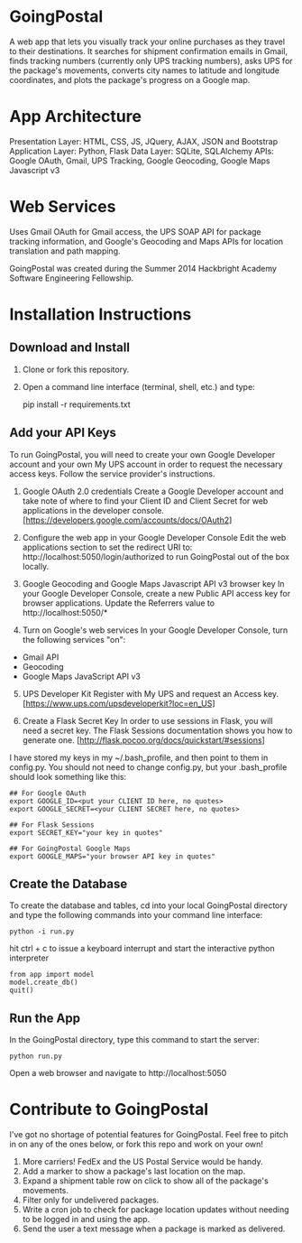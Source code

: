 GoingPostal
===========

A web app that lets you visually track your online purchases as they travel to 
their destinations.  It searches for shipment confirmation emails in Gmail, 
finds tracking numbers (currently only UPS tracking numbers), asks UPS for 
the package's movements, converts city names to latitude and longitude 
coordinates, and plots the package's progress on a Google map. 

# App Architecture
Presentation Layer:  HTML, CSS, JS, JQuery, AJAX, JSON and Bootstrap
Application Layer:  Python, Flask
Data Layer:  SQLite, SQLAlchemy
APIs:  Google OAuth, Gmail, UPS Tracking, Google Geocoding, Google Maps Javascript v3

# Web Services
Uses Gmail OAuth for Gmail access, the UPS SOAP API for package tracking 
information, and Google's Geocoding and Maps APIs for location translation 
and path mapping.

GoingPostal was created during the Summer 2014 Hackbright Academy Software 
Engineering Fellowship.

Installation Instructions
===========
## Download and Install
1.  Clone or fork this repository. 
2.  Open a command line interface (terminal, shell, etc.) and type: 

	pip install -r requirements.txt

## Add your API Keys
To run GoingPostal, you will need to create your own Google Developer account 
and your own My UPS account in order to request the necessary access keys. 
Follow the service provider's instructions. 

1.  Google OAuth 2.0 credentials
   Create a Google Developer account and take note of where to find your Client ID
   and Client Secret for web applications in the developer console.
   [https://developers.google.com/accounts/docs/OAuth2]

2.  Configure the web app in your Google Developer Console
   Edit the web applications section to set the redirect URI to:
	http://localhost:5050/login/authorized
   to run GoingPostal out of the box locally.

3.  Google Geocoding and Google Maps Javascript API v3 browser key
   In your Google Developer Console, create a new Public API access key for browser
   applications.  Update the Referrers value to
	http://localhost:5050/*

4.  Turn on Google's web services
   In your Google Developer Console, turn the following services "on":
  * Gmail API
  * Geocoding
  * Google Maps JavaScript API v3

5.  UPS Developer Kit
   Register with My UPS and request an Access key.
[https://www.ups.com/upsdeveloperkit?loc=en_US]

6.  Create a Flask Secret Key
   In order to use sessions in Flask, you will need a secret key.  The Flask
   Sessions documentation shows you how to generate one.
   [http://flask.pocoo.org/docs/quickstart/#sessions]

I have stored my keys in my ~/.bash_profile, and then point to them in
config.py.  You should not need to change config.py, but your .bash_profile 
should look something like this:

	## For Google OAuth
	export GOOGLE_ID=<put your CLIENT ID here, no quotes>
	export GOOGLE_SECRET=<your CLIENT SECRET here, no quotes>

	## For Flask Sessions
	export SECRET_KEY="your key in quotes"

	## For GoingPostal Google Maps
	export GOOGLE_MAPS="your browser API key in quotes"

##  Create the Database
To create the database and tables, cd into your local GoingPostal directory
and type the following commands into your command line interface:

	python -i run.py

hit ctrl + c to issue a keyboard interrupt and start the interactive python
interpreter

	from app import model
	model.create_db()
	quit()

## Run the App
In the GoingPostal directory, type this command to start the server:

	python run.py

Open a web browser and navigate to
http://localhost:5050

Contribute to GoingPostal
===========
I've got no shortage of potential features for GoingPostal.  Feel free to pitch
in on any of the ones below, or fork this repo and work on your own!

1.  More carriers!  FedEx and the US Postal Service would be handy.
2.  Add a marker to show a package's last location on the map.
3.  Expand a shipment table row on click to show all of the package's movements.
4.  Filter only for undelivered packages.
5.  Write a cron job to check for package location updates without needing 
    to be logged in and using the app.
6.  Send the user a text message when a package is marked as delivered.
